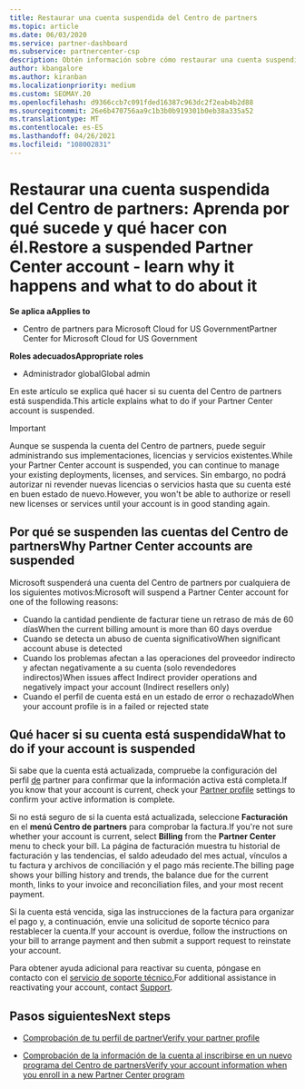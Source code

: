 ```yaml
---
title: Restaurar una cuenta suspendida del Centro de partners
ms.topic: article
ms.date: 06/03/2020
ms.service: partner-dashboard
ms.subservice: partnercenter-csp
description: Obtén información sobre cómo restaurar una cuenta suspendida del Centro de partners, por qué se produce la suspensión de la cuenta de partner y cómo puedes usar tu cuenta durante la suspensión.
author: kbangalore
ms.author: kiranban
ms.localizationpriority: medium
ms.custom: SEOMAY.20
ms.openlocfilehash: d9366ccb7c091fded16387c963dc2f2eab4b2d88
ms.sourcegitcommit: 26e6b470756aa9c1b3b0b919301b0eb38a335a52
ms.translationtype: MT
ms.contentlocale: es-ES
ms.lasthandoff: 04/26/2021
ms.locfileid: "108002831"
---
```

# <a name="restore-a-suspended-partner-center-account---learn-why-it-happens-and-what-to-do-about-it"></a><span data-ttu-id="323f7-103">Restaurar una cuenta suspendida del Centro de partners: Aprenda por qué sucede y qué hacer con él.</span><span class="sxs-lookup"><span data-stu-id="323f7-103">Restore a suspended Partner Center account - learn why it happens and what to do about it</span></span>

<span data-ttu-id="323f7-104">**Se aplica a**</span><span class="sxs-lookup"><span data-stu-id="323f7-104">**Applies to**</span></span>

- <span data-ttu-id="323f7-105">Centro de partners para Microsoft Cloud for US Government</span><span class="sxs-lookup"><span data-stu-id="323f7-105">Partner Center for Microsoft Cloud for US Government</span></span>

<span data-ttu-id="323f7-106">**Roles adecuados**</span><span class="sxs-lookup"><span data-stu-id="323f7-106">**Appropriate roles**</span></span>

- <span data-ttu-id="323f7-107">Administrador global</span><span class="sxs-lookup"><span data-stu-id="323f7-107">Global admin</span></span>

<span data-ttu-id="323f7-108">En este artículo se explica qué hacer si su cuenta del Centro de partners está suspendida.</span><span class="sxs-lookup"><span data-stu-id="323f7-108">This article explains what to do if your Partner Center account is suspended.</span></span>

> [!IMPORTANT]  
> <span data-ttu-id="323f7-109">Aunque se suspenda la cuenta del Centro de partners, puede seguir administrando sus implementaciones, licencias y servicios existentes.</span><span class="sxs-lookup"><span data-stu-id="323f7-109">While your Partner Center account is suspended, you can continue to manage your existing deployments, licenses, and services.</span></span> <span data-ttu-id="323f7-110">Sin embargo, no podrá autorizar ni revender nuevas licencias o servicios hasta que su cuenta esté en buen estado de nuevo.</span><span class="sxs-lookup"><span data-stu-id="323f7-110">However, you won't be able to authorize or resell new licenses or services until your account is in good standing again.</span></span>

## <a name="why-partner-center-accounts-are-suspended"></a><span data-ttu-id="323f7-111">Por qué se suspenden las cuentas del Centro de partners</span><span class="sxs-lookup"><span data-stu-id="323f7-111">Why Partner Center accounts are suspended</span></span>

<span data-ttu-id="323f7-112">Microsoft suspenderá una cuenta del Centro de partners por cualquiera de los siguientes motivos:</span><span class="sxs-lookup"><span data-stu-id="323f7-112">Microsoft will suspend a Partner Center account for one of the following reasons:</span></span>

- <span data-ttu-id="323f7-113">Cuando la cantidad pendiente de facturar tiene un retraso de más de 60 días</span><span class="sxs-lookup"><span data-stu-id="323f7-113">When the current billing amount is more than 60 days overdue</span></span>
- <span data-ttu-id="323f7-114">Cuando se detecta un abuso de cuenta significativo</span><span class="sxs-lookup"><span data-stu-id="323f7-114">When significant account abuse is detected</span></span>
- <span data-ttu-id="323f7-115">Cuando los problemas afectan a las operaciones del proveedor indirecto y afectan negativamente a su cuenta (solo revendedores indirectos)</span><span class="sxs-lookup"><span data-stu-id="323f7-115">When issues affect Indirect provider operations and negatively impact your account (Indirect resellers only)</span></span>
- <span data-ttu-id="323f7-116">Cuando el perfil de cuenta está en un estado de error o rechazado</span><span class="sxs-lookup"><span data-stu-id="323f7-116">When your account profile is in a failed or rejected state</span></span>

## <a name="what-to-do-if-your-account-is-suspended"></a><span data-ttu-id="323f7-117">Qué hacer si su cuenta está suspendida</span><span class="sxs-lookup"><span data-stu-id="323f7-117">What to do if your account is suspended</span></span>

<span data-ttu-id="323f7-118">Si sabe que la cuenta está actualizada, compruebe la configuración del perfil [de](https://partner.microsoft.com/pcv/accountsettings/partnerprofile) partner para confirmar que la información activa está completa.</span><span class="sxs-lookup"><span data-stu-id="323f7-118">If you know that your account is current, check your [Partner profile](https://partner.microsoft.com/pcv/accountsettings/partnerprofile) settings to confirm your active information is complete.</span></span> 

<span data-ttu-id="323f7-119">Si no está seguro de si la cuenta está actualizada, seleccione **Facturación** en el **menú Centro de partners** para comprobar la factura.</span><span class="sxs-lookup"><span data-stu-id="323f7-119">If you're not sure whether your account is current, select **Billing** from the **Partner Center** menu to check your bill.</span></span> <span data-ttu-id="323f7-120">La página de facturación muestra tu historial de facturación y las tendencias, el saldo adeudado del mes actual, vínculos a tu factura y archivos de conciliación y el pago más reciente.</span><span class="sxs-lookup"><span data-stu-id="323f7-120">The billing page shows your billing history and trends, the balance due for the current month, links to your invoice and reconciliation files, and your most recent payment.</span></span>

<span data-ttu-id="323f7-121">Si la cuenta está vencida, siga las instrucciones de la factura para organizar el pago y, a continuación, envíe una solicitud de soporte técnico para restablecer la cuenta.</span><span class="sxs-lookup"><span data-stu-id="323f7-121">If your account is overdue, follow the instructions on your bill to arrange payment and then submit a support request to reinstate your account.</span></span> 

<span data-ttu-id="323f7-122">Para obtener ayuda adicional para reactivar su cuenta, póngase en contacto con el [servicio de soporte técnico.](https://partner.microsoft.com/dashboard/support/csp/servicerequests/create)</span><span class="sxs-lookup"><span data-stu-id="323f7-122">For additional assistance in reactivating your account, contact [Support](https://partner.microsoft.com/dashboard/support/csp/servicerequests/create).</span></span>

## <a name="next-steps"></a><span data-ttu-id="323f7-123">Pasos siguientes</span><span class="sxs-lookup"><span data-stu-id="323f7-123">Next steps</span></span>

- [<span data-ttu-id="323f7-124">Comprobación de tu perfil de partner</span><span class="sxs-lookup"><span data-stu-id="323f7-124">Verify your partner profile</span></span>](update-your-partner-profile.md)

- [<span data-ttu-id="323f7-125">Comprobación de la información de la cuenta al inscribirse en un nuevo programa del Centro de partners</span><span class="sxs-lookup"><span data-stu-id="323f7-125">Verify your account information when you enroll in a new Partner Center program</span></span>](verification-responses.md)
